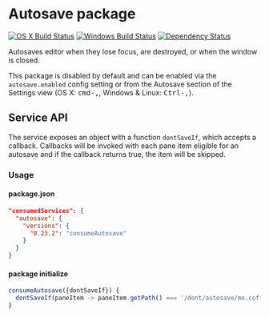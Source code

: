 # Autosave package
[![OS X Build Status](https://travis-ci.org/atom/autosave.svg?branch=master)](https://travis-ci.org/atom/autosave) [![Windows Build Status](https://ci.appveyor.com/api/projects/status/3aktr9updp722fqx/branch/master?svg=true)](https://ci.appveyor.com/project/Atom/autosave/branch/master) [![Dependency Status](https://david-dm.org/atom/autosave.svg)](https://david-dm.org/atom/autosave)

Autosaves editor when they lose focus, are destroyed, or when the window is closed.

This package is disabled by default and can be enabled via the
`autosave.enabled` config setting or from the Autosave section of the Settings view (OS X: <kbd>cmd-,</kbd>, Windows & Linux: <kbd>Ctrl-,</kbd>).

## Service API
The service exposes an object with a function `dontSaveIf`, which accepts a callback.
Callbacks will be invoked with each pane item eligible for an autosave and if the callback
returns true, the item will be skipped.

### Usage

#### package.json
``` json
"consumedServices": {
  "autosave": {
    "versions": {
      "0.23.2": "consumeAutosave"
    }
  }
}
```

#### package initialize
``` javascript
consumeAutosave({dontSaveIf}) {
  dontSaveIf(paneItem -> paneItem.getPath() === '/dont/autosave/me.coffee')
}
```
